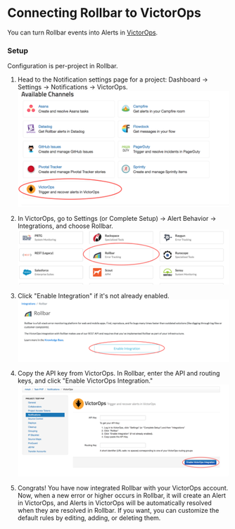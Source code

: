 # Connecting Rollbar to VictorOps

You can turn Rollbar events into Alerts in [VictorOps](https://victorops.com/).

### Setup

Configuration is per-project in Rollbar.

1.  Head to the Notification settings page for a project: Dashboard -> Settings -> Notifications -> VictorOps.
    ![](../images/tools/victorops/victorops3.png)

2. 	In VictorOps, go to Settings (or Complete Setup) -> Alert Behavior -> Integrations, and choose Rollbar.
	![](../images/tools/victorops/victorops4.png)

3.	Click "Enable Integration" if it's not already enabled.
	![](../images/tools/victorops/victorops5.png)

4.  Copy the API key from VictorOps. In Rollbar, enter the API and routing keys, and click "Enable VictorOps Integration."
	![](../images/tools/victorops/victorops6.png)

5.  Congrats! You have now integrated Rollbar with your VictorOps
    account. Now, when a new error or higher occurs in Rollbar, it will create an Alert in VictorOps, and
    Alerts in VictorOps will be automatically resolved when they are resolved in Rollbar. If you want, you can customize the default
    rules by editing, adding, or deleting them.
